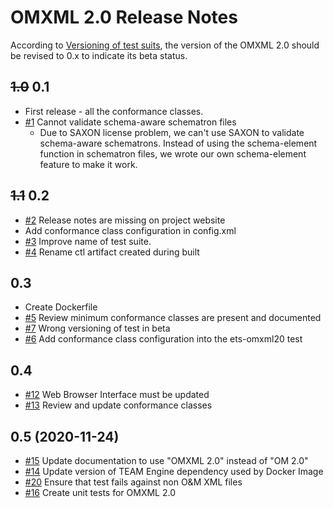 # OMXML 2.0 Release Notes

According to [Versioning of test suits](https://github.com/opengeospatial/cite/wiki/ETS-Names-and-Versioning#versioning-of-test-suites), the version of the OMXML 2.0 should be revised to 0.x to indicate its beta status.

## ~~1.0~~ 0.1 
  * First release - all the conformance classes.
  * [#1](https://github.com/opengeospatial/ets-omxml20/issues/1) Cannot validate schema-aware schematron files
    * Due to SAXON license problem, we can't use SAXON to validate schema-aware schematrons. Instead of using the schema-element function in schematron files, we wrote our own schema-element feature to make it work.

## ~~1.1~~ 0.2
  * [#2](https://github.com/opengeospatial/ets-omxml20/issues/2) Release notes are missing on project website
  * Add conformance class configuration in config.xml
  * [#3](https://github.com/opengeospatial/ets-omxml20/issues/3) Improve name of test suite.
  * [#4](https://github.com/opengeospatial/ets-omxml20/issues/4) Rename ctl artifact created during built

## 0.3
 * Create Dockerfile
 * [#5](https://github.com/opengeospatial/ets-omxml20/issues/5) Review minimum conformance classes are present and documented
 * [#7](https://github.com/opengeospatial/ets-omxml20/issues/7) Wrong versioning of test in beta
 * [#6](https://github.com/opengeospatial/ets-omxml20/issues/6) Add conformance class configuration into the ets-omxml20 test

## 0.4
 * [#12](https://github.com/opengeospatial/ets-omxml20/issues/12) Web Browser Interface must be updated
 * [#13](https://github.com/opengeospatial/ets-omxml20/issues/13) Review and update conformance classes

## 0.5 (2020-11-24)
 * [#15](https://github.com/opengeospatial/ets-omxml20/issues/15) Update documentation to use "OMXML 2.0" instead of "OM 2.0"
 * [#14](https://github.com/opengeospatial/ets-omxml20/issues/14) Update version of TEAM Engine dependency used by Docker Image
 * [#20](https://github.com/opengeospatial/ets-omxml20/issues/20) Ensure that test fails against non O&M XML files
 * [#16](https://github.com/opengeospatial/ets-omxml20/issues/16) Create unit tests for OMXML 2.0


